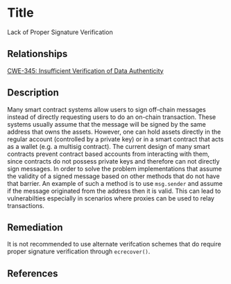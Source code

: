 # Title 
Lack of Proper Signature Verification 

## Relationships
[CWE-345: Insufficient Verification of Data Authenticity](https://cwe.mitre.org/data/definitions/345.html)

## Description 
Many smart contract systems allow users to sign off-chain messages instead of directly requesting users to do an on-chain transaction. These systems usually assume that the message will be signed by the same address that owns the assets. However, one can hold assets directly in the regular account (controlled by a private key) or in a smart contract that acts as a wallet (e.g. a multisig contract). The current design of many smart contracts prevent contract based accounts from interacting with them, since contracts do not possess private keys and therefore can not directly sign messages. In order to solve the problem implementations that assume the validity of a signed message based on other methods that do not have that barrier. An example of such a method is to use `msg.sender` and assume if the message originated from the address then it is valid. This can lead to vulnerabilties especially in scenarios where proxies can be used to relay transactions.


## Remediation

It is not recommended to use alternate verifcation schemes that do require proper signature verification through `ecrecover()`. 


## References

